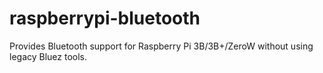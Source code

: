 # raspberrypi-bluetooth
Provides Bluetooth support for Raspberry Pi 3B/3B+/ZeroW without using legacy Bluez tools.